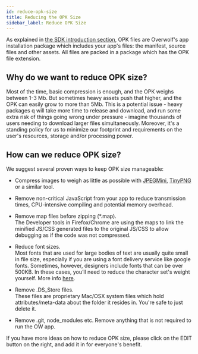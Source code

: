 ```yaml
---
id: reduce-opk-size
title: Reducing the OPK Size
sidebar_label: Reduce OPK Size
---
```


As explained in [the SDK introduction section](../start/sdk-introduction#opk-package), OPK files are Overwolf's app installation package which includes your app's files: the manifest, source files and other assets. All files are packed in a package which has the OPK file extension.

## Why do we want to reduce OPK size?

Most of the time, basic compression is enough, and the OPK weighs between 1-3 Mb. But sometimes heavy assets push that higher, and the OPK can easily grow to more than 5Mb. This is a potential issue - heavy packages q will take more time to release and download, and run some extra risk of things going wrong under pressure - imagine thousands of users needing to download larger files simultaneously. Moreover, it's a standing policy for us to minimize our footprint and requirements on the user's resources, storage and/or processing power.

## How can we reduce OPK size?
We suggest several proven ways to keep OPK size manageable: 

* Compress images to weigh as little as possible with [JPEGMini](https://www.jpegmini.com/), [TinyPNG](https://tinypng.com/) or a similar tool.

* Remove non-critical JavaScript from your app to reduce transmission times, CPU-intensive compiling and potential memory overhead.

* Remove map files before zipping (*.map).  
The Developer tools in Firefox/Chrome are using the maps to link the minified JS/CSS generated files to the original JS/CSS to allow debugging as if the code was not compressed.

* Reduce font sizes.  
Most fonts that are used for large bodies of text are usually quite small in file size, especially if you are using a font delivery service like google fonts. Sometimes, however, designers include fonts that can be over 500KB. In these cases, you’ll need to reduce the character set's weight yourself. More info [here](https://parall.ax/blog/view/3072/tutorial-reducing-the-file-size-of-custom-web-fonts).

* Remove .DS_Store files.  
These files are proprietary Mac/OSX system files which hold attributes/meta-data about the folder it resides in. You're safe to just delete it.

* Remove .git, node_modules etc.
 Remove anything that is not required to run the OW app.

If you have more ideas on how to reduce OPK size, please click on the EDIT button on the right, and add it in for everyone's benefit.
